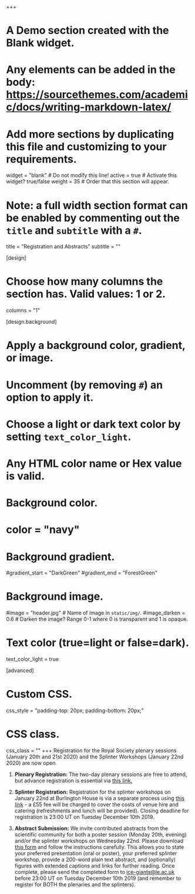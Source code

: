 +++
# A Demo section created with the Blank widget.
# Any elements can be added in the body: https://sourcethemes.com/academic/docs/writing-markdown-latex/
# Add more sections by duplicating this file and customizing to your requirements.

widget = "blank"  # Do not modify this line!
active = true  # Activate this widget? true/false
weight = 35  # Order that this section will appear.

# Note: a full width section format can be enabled by commenting out the `title` and `subtitle` with a `#`.
title = "Registration and Abstracts"
subtitle = ""

[design]
  # Choose how many columns the section has. Valid values: 1 or 2.
  columns = "1"

[design.background]
  # Apply a background color, gradient, or image.
  #   Uncomment (by removing `#`) an option to apply it.
  #   Choose a light or dark text color by setting `text_color_light`.
  #   Any HTML color name or Hex value is valid.

  # Background color.
  # color = "navy"

  # Background gradient.
  #gradient_start = "DarkGreen"
  #gradient_end = "ForestGreen"

  # Background image.
  #image = "header.jpg"  # Name of image in `static/img/`.
  #image_darken = 0.6  # Darken the image? Range 0-1 where 0 is transparent and 1 is opaque.

  # Text color (true=light or false=dark).
  text_color_light = true

[advanced]
 # Custom CSS.
 css_style = "padding-top: 20px; padding-bottom: 20px;"

 # CSS class.
 css_class = ""
+++
Registration for the Royal Society plenary sessions (January 20th and 21st 2020) and the Splinter Workshops (January 22nd 2020) are now open.

1. **Plenary Registration:**  The two-day plenary sessions are free to attend, but advance registration is essential via [this link.](https://royalsociety.org/science-events-and-lectures/2020/01/ice-giants/)

1. **Splinter Registration:**  Registration for the splinter workshops on January 22nd at Burlington House is via a separate process using [this link](https://shop.le.ac.uk/product-catalogue/events-at-leicester/department-of-physics-and-astronomy/ice-giant-systems-2020-splinter-meeting-registration) - a £55 fee will be charged to cover the costs of venue hire and catering (refreshments and lunch will be provided).   Closing deadline for registration is 23:00 UT on Tuesday December 10th 2019.  

1. **Abstract Submission:**  We invite contributed abstracts from the scientific community for both a poster session (Monday 20th, evening) and/or the splinter workshops on Wednesday 22nd.  Please download [this form](https://github.com/ice-giants/papers/raw/master/IG2020_abstractform.docx) and follow the instructions carefully.  This allows you to state your preferred presentation (oral or poster), your preferred splinter workshop, provide a 200-word plain text abstract, and (optionally) figures with extended captions and links for further reading.  Once complete, please send the completed form to [ice-giants@le.ac.uk](mailto:ice-giants@le.ac.uk) before 23:00 UT on Tuesday December 10th 2019 (and remember to register for BOTH the plenaries and the splinters).

